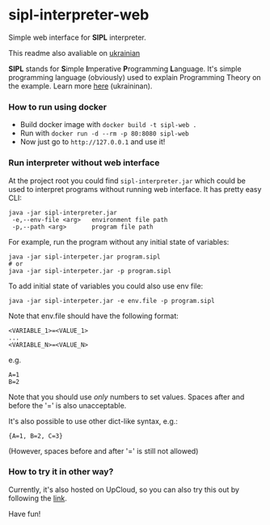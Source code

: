 # sipl-interpreter-web

Simple web interface for **SIPL** interpreter.

This readme also avaliable on [ukrainian](README.ukr.md)


**SIPL** stands for **S**imple **I**mperative **P**rogramming **L**anguage.
It's simple programming language (obviously) used to explain Programming Theory on the example.
Learn more [here](http://csc.knu.ua/en/library/books/nikitchenko-7.pdf) (ukraininan). 


### How to run using docker

- Build docker image with `docker build -t sipl-web .`
- Run with `docker run -d --rm -p 80:8080 sipl-web`
- Now just go to `http://127.0.0.1` and use it! 

### Run interpreter without web interface

At the project root you could find `sipl-interpreter.jar` which could be used to interpret 
programs without running web interface. It has pretty easy CLI:
```
java -jar sipl-interpreter.jar 
 -e,--env-file <arg>   environment file path
 -p,--path <arg>       program file path
```

For example, run the program without any initial state of variables:

```shell script
java -jar sipl-interpeter.jar program.sipl 
# or 
java -jar sipl-interpeter.jar -p program.sipl
```

To add initial state of variables you could also use env file:
```shell script
java -jar sipl-interpeter.jar -e env.file -p program.sipl 
``` 

Note that env.file should have the following format:
```
<VARIABLE_1>=<VALUE_1>
...
<VARIABLE_N>=<VALUE_N>
```
e.g. 
```
A=1
B=2
```

Note that you should use *only* numbers to set values.
Spaces after and before the '=' is also unacceptable.

It's also possible to use other dict-like syntax, e.g.:
```
{A=1, B=2, C=3}
```
(However, spaces before and after '=' is still not allowed)

### How to try it in other way?

Currently, it's also hosted on UpCloud, so you can also try this out by following the [link](http://94-237-94-186.de-fra1.upcloud.host). 

Have fun!
